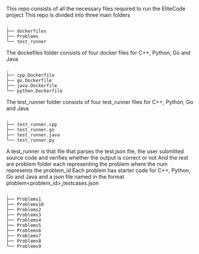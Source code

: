 This repo consists of all the necessary files required to run the EliteCode project
This repo is divided into three main folders
```
.
├── dockerfiles
├── Problems
└── test_runner
```
The dockefiles folder consists of four docker files for C++, Python, Go and Java
```
.
├── cpp.Dockerfile
├── go.Dockerfile
├── java.Dockerfile
└── python.Dockerfile
```
The test_runner folder consists of four test_runner files for C++, Python, Go and Java
```
.
├── test_runner.cpp
├── test_runner.go
├── test_runner.java
└── test_runner.py
```
A test_runner is that file that parses the test.json file, the user submitted source code and verifies whether the output is correct or not
And the rest are problem folder each representing the problem<num> where the num represents the problem_id
Each problem has starter code for C++, Python, Go and Java and a json file named in the format problem<problem_id>_testcases.json
```
.
├── Problems1
├── Problems10
├── Problems2
├── Problems3
├── Problems4
├── Problems5
├── Problems6
├── Problems7
├── Problems8
└── Problems9
```
